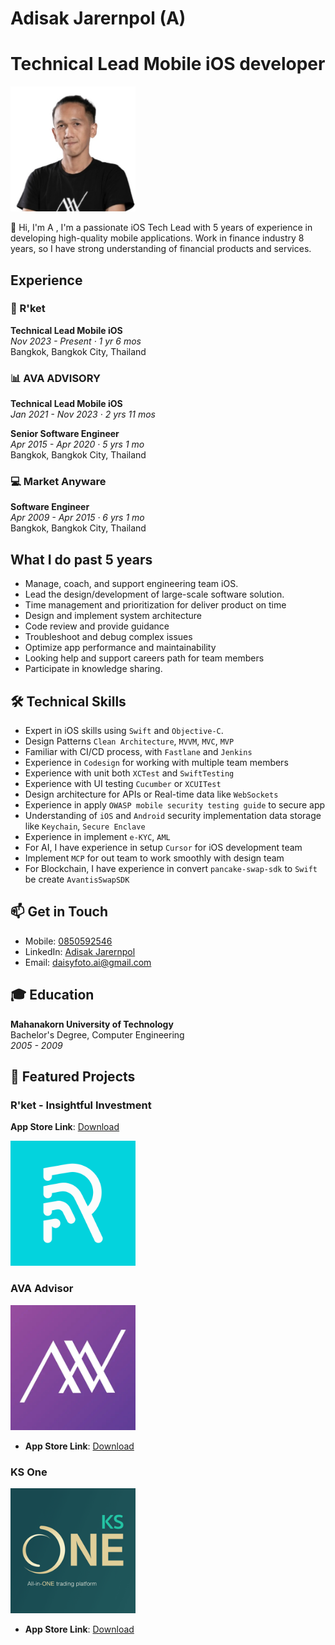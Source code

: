 # Adisak Jarernpol (A)
# Technical Lead Mobile iOS developer
<img src="sources/profile.png" width="200" alt="Adisak Jarernpol">

👋 Hi, I'm A , I'm a passionate iOS Tech Lead with 5 years of experience in developing high-quality mobile applications.
Work in finance industry 8 years, so I have strong understanding of financial products and services.

## Experience

### 🚀 R'ket
**Technical Lead Mobile iOS**  
*Nov 2023 - Present · 1 yr 6 mos*  
Bangkok, Bangkok City, Thailand 

### 📊 AVA ADVISORY
**Technical Lead Mobile iOS**  
*Jan 2021 - Nov 2023 · 2 yrs 11 mos*  

**Senior Software Engineer**  
*Apr 2015 - Apr 2020 · 5 yrs 1 mo*  
Bangkok, Bangkok City, Thailand 

### 💻 Market Anyware
**Software Engineer**  
*Apr 2009 - Apr 2015 · 6 yrs 1 mo*  
Bangkok, Bangkok City, Thailand 

## What I do past 5 years
- Manage, coach, and support engineering team iOS.
- Lead the design/development of large-scale software solution.
- Time management and prioritization for deliver product on time
- Design and implement system architecture
- Code review and provide guidance
- Troubleshoot and debug complex issues
- Optimize app performance and maintainability
- Looking help and support careers path for team members
- Participate in knowledge sharing.

## 🛠 Technical Skills
- Expert in iOS skills using `Swift` and `Objective-C`.
- Design Patterns `Clean Architecture`, `MVVM`, `MVC`, `MVP`
- Familiar with CI/CD process, with `Fastlane` and `Jenkins`
- Experience in `Codesign` for working with multiple team members
- Experience with unit both `XCTest` and `SwiftTesting`
- Experience with UI testing `Cucumber` or `XCUITest`
- Design architecture for APIs or Real-time data like `WebSockets`
- Experience in apply `OWASP mobile security testing guide` to secure app
- Understanding of `iOS` and `Android` security implementation data storage like `Keychain`, `Secure Enclave`
- Experience in implement `e-KYC`, `AML`
- For AI, I have experience in setup `Cursor` for iOS development team
- Implement `MCP` for out team to work smoothly with design team
- For Blockchain, I have experience in convert `pancake-swap-sdk` to `Swift` be create `AvantisSwapSDK`

## 📫 Get in Touch
- Mobile: [0850592546](tel:+66850592546)
- LinkedIn: [Adisak Jarernpol](https://www.linkedin.com/in/daisyfoto/)
- Email: daisyfoto.ai@gmail.com

## 🎓 Education
**Mahanakorn University of Technology**  
Bachelor's Degree, Computer Engineering  
*2005 - 2009*
  
## 📱 Featured Projects

### R'ket - Insightful Investment
**App Store Link**: [Download](https://apps.apple.com/th/app/rket-insightful-investment/id6445971302)

<img src="sources/rket.png" width="200">

### AVA Advisor
<img src="sources/ava.png" width="200">

- **App Store Link**: [Download](https://apps.apple.com/th/app/ava-advisor/id1204640737)

### KS One
<img src="sources/ksone.png" width="200">

- **App Store Link**: [Download](https://apps.apple.com/th/app/ks-one/id1605525381?l=th)